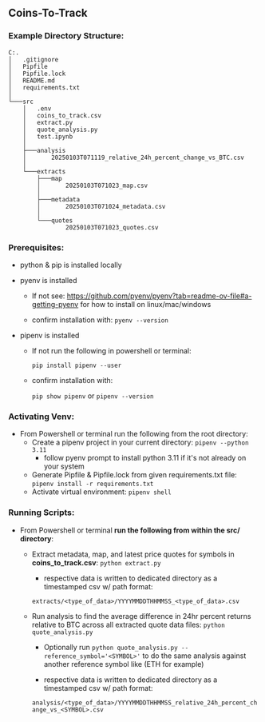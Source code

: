 ## Coins-To-Track

### Example Directory Structure:

```
C:.
│   .gitignore
│   Pipfile
│   Pipfile.lock
│   README.md
│   requirements.txt
│
└───src
    │   .env
    │   coins_to_track.csv
    │   extract.py
    │   quote_analysis.py
    │   test.ipynb
    │
    ├───analysis
    │       20250103T071119_relative_24h_percent_change_vs_BTC.csv
    │
    └───extracts
        ├───map
        │       20250103T071023_map.csv
        │
        ├───metadata
        │       20250103T071024_metadata.csv
        │
        └───quotes
                20250103T071023_quotes.csv
```

### Prerequisites:
  - python & pip is installed locally

  - pyenv is installed
    - If not see: https://github.com/pyenv/pyenv?tab=readme-ov-file#a-getting-pyenv for how to install on linux/mac/windows

    - confirm installation with:
    ```pyenv --version```

  - pipenv is installed
    - If not run the following in powershell or terminal:
      
      ```pip install pipenv --user```
    - confirm installation with:

      ```pip show pipenv``` or ```pipenv --version```

### Activating Venv:
  - From Powershell or terminal run the following from the root directory:
    - Create a pipenv project in your current directory: ```pipenv --python 3.11```
      - follow pyenv prompt to install python 3.11 if it's not already on your system 
    - Generate Pipfile & Pipfile.lock from given requirements.txt file: ```pipenv install -r requirements.txt```
    - Activate virtual environment: ```pipenv shell```
  
### Running Scripts:
  - From Powershell or terminal **run the following from within the src/ directory**:

    - Extract metadata, map, and latest price quotes for symbols in **coins_to_track.csv**: ```python extract.py```

      - respective data is written to dedicated directory as a timestamped csv w/ path format: 
      
      ```extracts/<type_of_data>/YYYYMMDDTHHMMSS_<type_of_data>.csv```

    - Run analysis to find the average difference in 24hr percent returns relative to BTC across all extracted quote data files: ```python quote_analysis.py```
      - Optionally run ```python quote_analysis.py --reference_symbol='<SYMBOL>'``` to do the same analysis against another reference symbol like (ETH for example)

      - respective data is written to dedicated directory as a timestamped csv w/ path format: 
      
      ```analysis/<type_of_data>/YYYYMMDDTHHMMSS_relative_24h_percent_change_vs_<SYMBOL>.csv```

  